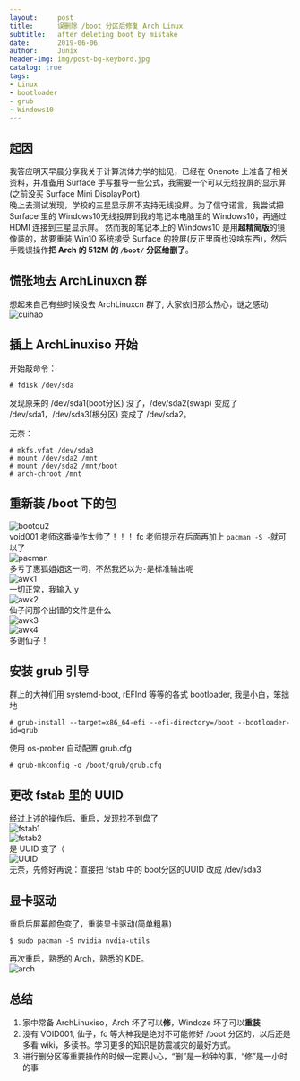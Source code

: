 ```yaml
---
layout:     post
title:      误删除 /boot 分区后修复 Arch Linux
subtitle:   after deleting boot by mistake
date:       2019-06-06
author:     Junix
header-img: img/post-bg-keybord.jpg
catalog: true
tags:
- Linux
- bootloader
- grub
- Windows10
---
```


## 起因
我答应明天早晨分享我关于计算流体力学的拙见，已经在 Onenote 上准备了相关资料，并准备用 Surface 手写推导一些公式，我需要一个可以无线投屏的显示屏(之前没买 Surface Mini DisplayPort).  
晚上去测试发现，学校的三星显示屏不支持无线投屏。为了信守诺言，我尝试把 Surface
里的 Windows10无线投屏到我的笔记本电脑里的 Windows10，再通过 HDMI 连接到三星显示屏。
然而我的笔记本上的 Windows10 是用**超精简版**的镜像装的，故要重装 Win10 系统接受 Surface 的投屏(反正里面也没啥东西)，然后手贱误操作**把 Arch 的 512M 的 `/boot/` 分区给删了**。

## 慌张地去 ArchLinuxcn 群

想起来自己有些时候没去 ArchLinuxcn 群了, 大家依旧那么热心，谜之感动  
![cuihao](/img/bootcuihao.png)

## 插上 ArchLinuxiso 开始
开始敲命令：
```
# fdisk /dev/sda
```
发现原来的 /dev/sda1(boot分区) 没了，/dev/sda2(swap) 变成了 /dev/sda1，/dev/sda3(根分区) 变成了 /dev/sda2。

无奈：
```
# mkfs.vfat /dev/sda3
# mount /dev/sda2 /mnt
# mount /dev/sda2 /mnt/boot
# arch-chroot /mnt
```
## 重新装 /boot 下的包
![bootqu2](/img/bootqu2.png)  
 void001 老师这番操作太帅了！！！
 fc 老师提示在后面再加上 `pacman -S -`就可以了  
![pacman](/img/pacman.png)  
多亏了惠狐姐姐这一问，不然我还以为`-`是标准输出呢  
![awk1](/img/bootawk1.jpg)   
一切正常，我输入 y  
![awk2](/img/bootawk2.jpg)  
仙子问那个出错的文件是什么  
![awk3](/img/bootawk3.jpg)  
![awk4](/img/bootawk4.png)  
多谢仙子！

## 安装 grub 引导
群上的大神们用 systemd-boot, rEFInd 等等的各式 bootloader, 我是小白，笨拙地
``` 
# grub-install --target=x86_64-efi --efi-directory=/boot --bootloader-id=grub
```
使用 os-prober 自动配置 grub.cfg
```
# grub-mkconfig -o /boot/grub/grub.cfg
```
## 更改 fstab 里的 UUID
经过上述的操作后，重启，发现找不到盘了  
![fstab1](/img/bootfstab1.jpg)  
![fstab2](/img/bootfstab2.jpg)  
是 UUID 变了（  
![UUID](/img/bootUUID.png)  
无奈，先修好再说：直接把 fstab 中的 boot分区的UUID 改成 /dev/sda3
## 显卡驱动
重启后屏幕颜色变了，重装显卡驱动(简单粗暴)
```
$ sudo pacman -S nvidia nvdia-utils
```
再次重启，熟悉的 Arch，熟悉的 KDE。  
![arch](/img/btwarch.webp)

## 总结
1. 家中常备 ArchLinuxiso，Arch 坏了可以**修**，Windoze 坏了可以**重装**
2. 没有 VOID001, 仙子，fc 等大神我是绝对不可能修好 /boot 分区的，以后还是多看 wiki，多读书。学习更多的知识是防震减灾的最好方式。
3. 进行删分区等重要操作的时候一定要小心，“删”是一秒钟的事，“修”是一小时的事
